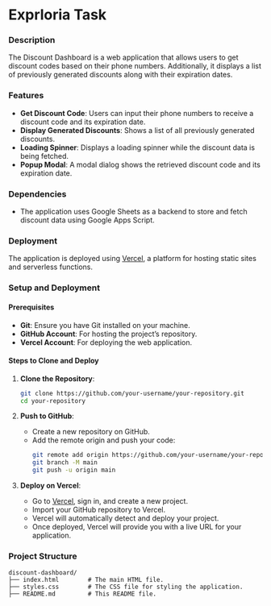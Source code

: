 # Exprloria Task


### Description

The Discount Dashboard is a web application that allows users to get discount codes based on their phone numbers. Additionally, it displays a list of previously generated discounts along with their expiration dates.

### Features

- **Get Discount Code**: Users can input their phone numbers to receive a discount code and its expiration date.
- **Display Generated Discounts**: Shows a list of all previously generated discounts.
- **Loading Spinner**: Displays a loading spinner while the discount data is being fetched.
- **Popup Modal**: A modal dialog shows the retrieved discount code and its expiration date.

### Dependencies

- The application uses Google Sheets as a backend to store and fetch discount data using Google Apps Script.

### Deployment

The application is deployed using [Vercel](https://vercel.com/), a platform for hosting static sites and serverless functions.

### Setup and Deployment

#### Prerequisites

- **Git**: Ensure you have Git installed on your machine.
- **GitHub Account**: For hosting the project’s repository.
- **Vercel Account**: For deploying the web application.

#### Steps to Clone and Deploy

1. **Clone the Repository**:
    ```bash
    git clone https://github.com/your-username/your-repository.git
    cd your-repository
    ```

2. **Push to GitHub**:
    - Create a new repository on GitHub.
    - Add the remote origin and push your code:
        ```bash
        git remote add origin https://github.com/your-username/your-repository.git
        git branch -M main
        git push -u origin main
        ```

3. **Deploy on Vercel**:
    - Go to [Vercel](https://vercel.com/), sign in, and create a new project.
    - Import your GitHub repository to Vercel.
    - Vercel will automatically detect and deploy your project.
    - Once deployed, Vercel will provide you with a live URL for your application.

### Project Structure

```plaintext
discount-dashboard/
├── index.html        # The main HTML file.
├── styles.css        # The CSS file for styling the application.
├── README.md         # This README file.